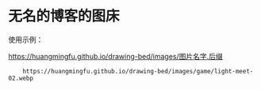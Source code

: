 # 无名的博客的图床

使用示例：

https://huangmingfu.github.io/drawing-bed/images/图片名字.后缀

```shell
    https://huangmingfu.github.io/drawing-bed/images/game/light-meet-02.webp
```